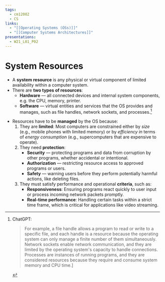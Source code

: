 ```yaml
---
tags:
  - cm12002
  - CS
links:
  - "[[Operating Systems (OSs)]]"
  - "[[Computer Systems Architectures]]"
presentations:
  - W21_L01_P02
---
```

# System Resources
- A **system resource** is any physical or virtual component of limited availability within a computer system. 
- There are **two types of resources**:
    - **Hardware** — all connected devices and internal system components, e.g. the CPU, memory, printer.
    - **Software** — virtual entities and services that the OS provides and manages, such as file handles, network sockets, and processes.[^resources] 

[^resources]: ChatGPT:
    > For example, a file handle allows a program to read or write to a specific file, and each handle is a resource because the operating system can only manage a finite number of them simultaneously. Network sockets enable network communication, and they are limited by the operating system's capacity to handle connections. Processes are instances of running programs, and they are considered resources because they require and consume system memory and CPU time.]

- Resources have to be **managed** by the OS because:
    1. They are **limited**: Most computers are constrained either by *size* (e.g., mobile phones with limited memory) or by *efficiency in* terms of *energy consumption* (e.g., supercomputers that are expensive to operate).
    2. They need **protection**:
        - **Security** — protecting programs and data from corruption by other programs, whether accidental or intentional.
        - **Authorization** — restricting resource access to approved programs or users.
        - **Safety** — warning users before they perform potentially harmful actions, like deleting files.
    3. They must satisfy performance and operational **criteria**, such as:
        - **Responsiveness**: Ensuring programs react quickly to user input or process incoming network packets promptly.
        - **Real-time performance**: Handling certain tasks within a strict time frame, which is critical for applications like video streaming.
